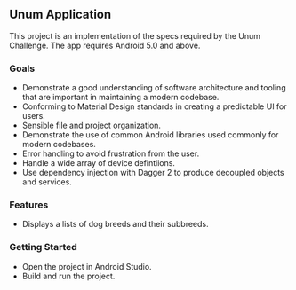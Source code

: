 ## Unum Application

This project is an implementation of the specs required by the Unum Challenge. The app requires Android 5.0 and above.

### Goals
* Demonstrate a good understanding of software architecture and tooling that are important in maintaining a modern codebase.
* Conforming to Material Design standards in creating a predictable UI for users.
* Sensible file and project organization.
* Demonstrate the use of common Android libraries used commonly for modern codebases.
* Error handling to avoid frustration from the user.
* Handle a wide array of device defintiions.
* Use dependency injection with Dagger 2 to produce decoupled objects and services.

### Features

* Displays a lists of dog breeds and their subbreeds.

### Getting Started
* Open the project in Android Studio.
* Build and run the project.